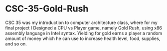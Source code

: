 # CSC-35-Gold-Rush

CSC 35 was my introduction to computer architecture class, where for my final project I Designed a CPU vs Player game, namely Gold Rush, using x86 assembly language in Intel syntax. Yielding for gold earns a player a random amount of money which he can use to increase health level, food, supplies, and so on.  
